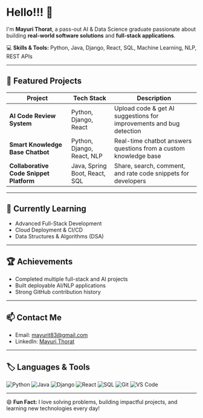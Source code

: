 # Hello!!! 👋

I'm **Mayuri Thorat**, a pass-out AI & Data Science graduate passionate about building **real-world software solutions** and **full-stack applications**.  

💻 **Skills & Tools:** Python, Java, Django, React, SQL, Machine Learning, NLP, REST APIs  

---

## 🚀 Featured Projects
| Project | Tech Stack | Description |
|---------|------------|-------------|
| **AI Code Review System** | Python, Django, React | Upload code & get AI suggestions for improvements and bug detection |
| **Smart Knowledge Base Chatbot** | Python, Django, React, NLP | Real-time chatbot answers questions from a custom knowledge base |
| **Collaborative Code Snippet Platform** | Java, Spring Boot, React, SQL | Share, search, comment, and rate code snippets for developers |

---

## 🌱 Currently Learning
- Advanced Full-Stack Development  
- Cloud Deployment & CI/CD  
- Data Structures & Algorithms (DSA)  

---

## 🏆 Achievements
- Completed multiple full-stack and AI projects  
- Built deployable AI/NLP applications  
- Strong GitHub contribution history  

---

## 📫 Contact Me
- Email: mayurit83@gmail.com  
- LinkedIn: [Mayuri Thorat](https://www.linkedin.com/in/mayuri-thorat-2b40b6238/)  

---

## 🏷️ Languages & Tools
![Python](https://img.shields.io/badge/Python-3.11-blue)
![Java](https://img.shields.io/badge/Java-17-red)
![Django](https://img.shields.io/badge/Django-4-green)
![React](https://img.shields.io/badge/React-18-blue)
![SQL](https://img.shields.io/badge/SQL-PostgreSQL-orange)
![Git](https://img.shields.io/badge/Git-2.42-black)
![VS Code](https://img.shields.io/badge/VS%20Code-1.82-blue)

---

😄 **Fun Fact:** I love solving problems, building impactful projects, and learning new technologies every day!
